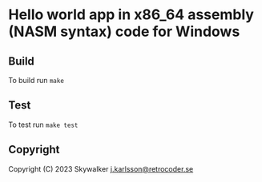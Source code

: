 # Hello world app in x86_64 assembly (NASM syntax) code for Windows

## Build
To build run `make`

## Test
To test run `make test`

## Copyright
Copyright (C) 2023 Skywalker <j.karlsson@retrocoder.se>

